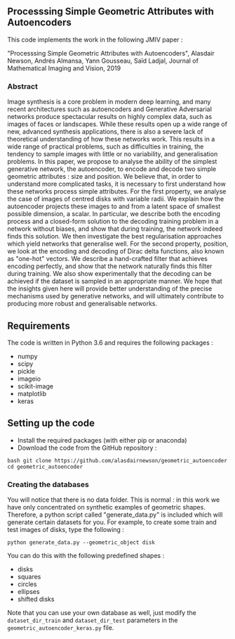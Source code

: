 ## Processsing Simple Geometric Attributes with Autoencoders

This code implements the work in the following JMIV paper :

"Processsing Simple Geometric Attributes with Autoencoders", Alasdair Newson, Andrés Almansa, Yann Gousseau, Saïd Ladjal, Journal of Mathematical Imaging and Vision, 2019

### Abstract

Image synthesis is a core problem in modern deep learning, and many recent architectures such as autoencoders and Generative Adversarial networks produce spectacular results on highly complex data, such as images of faces or landscapes. While these results open up a wide range of new, advanced synthesis applications, there is also a severe lack of theoretical understanding of how these networks work. This results in a wide range of practical problems, such as difficulties in training, the tendency to sample images with little or no variability, and generalisation problems. In this paper, we propose to analyse the ability of the simplest generative network, the autoencoder, to encode and decode two simple geometric attributes : size and position. We believe that, in order to understand more complicated tasks, it is necessary to first understand how these networks process simple attributes. For the first property, we analyse the case of images of centred disks with variable radii. We explain how the autoencoder projects these images to and from a latent space of smallest possible dimension, a scalar. In particular, we describe both the encoding process and a closed-form solution to the decoding training problem in a network without biases, and show that during training, the network indeed finds this solution. We then investigate the best regularisation approaches which yield networks that generalise well. For the second property, position, we look at the encoding and decoding of Dirac delta functions, also known as "one-hot" vectors. We describe a hand-crafted filter that achieves encoding perfectly, and show that the network naturally finds this filter during training. We also show experimentally that the decoding can be achieved if the dataset is sampled in an appropriate manner. We hope that the insights given here will provide better understanding of the precise mechanisms used by generative networks, and will ultimately contribute to producing more robust and generalisable networks.


## Requirements
The code is written in Python 3.6 and requires the following packages :
* numpy
* scipy
* pickle
* imageio
* scikit-image
* matplotlib
* keras


## Setting up the code
* Install the required packages (with either pip or anaconda)
* Download the code from the GitHub repository :
```
bash git clone https://github.com/alasdairnewson/geometric_autoencoder
cd geometric_autoencoder
```

### Creating the databases

You will notice that there is no data folder. This is normal : in this work we have only concentrated on synthetic examples of geometric shapes. Therefore, a python script called "generate_data.py" is included which will generate certain datasets for you. For example, to create some train and test images of disks, type the following :

```
python generate_data.py --geometric_object disk
```

You can do this with the following predefined shapes :
* disks
* squares
* circles
* ellipses
* shifted disks

Note that you can use your own database as well, just modify the ```dataset_dir_train``` and  ```dataset_dir_test``` parameters in the ```geometric_autoencoder_keras.py``` file.